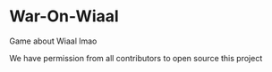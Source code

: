 # War-On-Wiaal
Game about Wiaal lmao

We have permission from all contributors to open source this project
